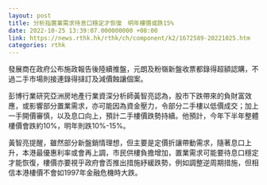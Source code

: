 ```yaml
---
layout: post
title: 分析指置業需求待息口穩定才恢復　明年樓價或跌15%
date: 2022-10-25 13:39:07.000000000 +08:00
link: https://news.rthk.hk/rthk/ch/component/k2/1672589-20221025.htm
categories: rthk
---
```


發展商在政府公布施政報告後陸續推盤，元朗及粉嶺新盤收票都錄得超額認購，不過二手市場則接連錄得撻訂及減價蝕讓個案。

彭博行業研究亞洲房地產行業資深分析師黃智亮認為，股市下跌帶來的負財富效應，或影響部分置業需求，亦可能因為資金壓力，令部分二手樓以低價成交；加上一手開價審慎，以及息口向上，預計二手樓價跌勢持續。他預計，今年下半年整體樓價會跌約10%，明年則跌10%-15%。

黃智亮提醒，雖然部分新盤銷情理想，但主要是定價折讓帶動需求，隨著息口上升，本港最優惠利率或會再上調，市民供樓負擔增加，置業需求可能要待息口穩定才能恢復，樓價亦要視乎政府會否推出措施紓緩跌勢，例如調整逆周期措施，但相信本港樓價不會如1997年金融危機時大跌。
